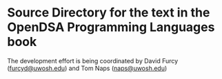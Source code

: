 # Source Directory for the text in the OpenDSA Programming Languages book

The development effort is being coordinated by David Furcy (furcyd@uwosh.edu) and Tom Naps (naps@uwosh.edu)
